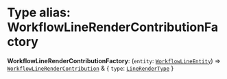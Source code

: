 # Type alias: WorkflowLineRenderContributionFactory

**WorkflowLineRenderContributionFactory**: (`entity`: [`WorkflowLineEntity`](/auto-docs/free-layout-core/classes/WorkflowLineEntity.md)) => [`WorkflowLineRenderContribution`](/auto-docs/free-layout-core/interfaces/WorkflowLineRenderContribution.md) & { `type`: [`LineRenderType`](/auto-docs/free-layout-core/types/LineRenderType.md)  }
